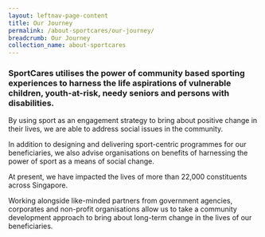 ```yaml
---
layout: leftnav-page-content
title: Our Journey
permalink: /about-sportcares/our-journey/
breadcrumb: Our Journey
collection_name: about-sportcares
---
```


### SportCares utilises the power of community based sporting experiences to harness the life aspirations of vulnerable children, youth-at-risk, needy seniors and persons with disabilities.
By using sport as an engagement strategy to bring about positive change in their lives, we are able to address social issues in the community.

In addition to designing and delivering sport-centric programmes for our beneficiaries, we also advise organisations on benefits of harnessing the power of sport as a means of social change.

At present, we have impacted the lives of more than 22,000 constituents across Singapore.

Working alongside like-minded partners from government agencies, corporates and non-profit organisations allow us to take a community development approach to bring about long-term change in the lives of our beneficiaries.
